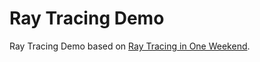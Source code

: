 # Ray Tracing Demo

Ray Tracing Demo based on [Ray Tracing in One Weekend](https://raytracing.github.io/books/RayTracingInOneWeekend.html).
